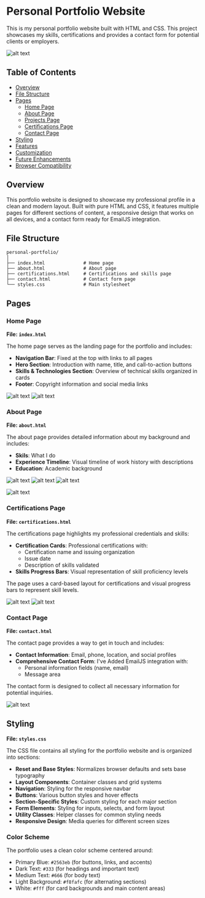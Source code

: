 # Personal Portfolio Website

This is my  personal portfolio website built with HTML and CSS. This project showcases my  skills, certifications and provides a contact form for potential clients or employers.

![alt text](images/image-1.png)

## Table of Contents

- [Overview](#overview)
- [File Structure](#file-structure)
- [Pages](#pages)
  - [Home Page](#home-page)
  - [About Page](#about-page)
  - [Projects Page](#projects-page)
  - [Certifications Page](#certifications-page)
  - [Contact Page](#contact-page)
- [Styling](#styling)
- [Features](#features)
- [Customization](#customization)
- [Future Enhancements](#future-enhancements)
- [Browser Compatibility](#browser-compatibility)

## Overview

This portfolio website is designed to showcase my professional profile in a clean and modern layout. Built with pure HTML and CSS, it features multiple pages for different sections of content, a responsive design that works on all devices, and a contact form ready for EmailJS integration.

## File Structure

```
personal-portfolio/
│
├── index.html              # Home page
├── about.html              # About page
├── certifications.html     # Certifications and skills page
├── contact.html            # Contact form page
└── styles.css              # Main stylesheet
```

## Pages

### Home Page

**File: `index.html`**

The home page serves as the landing page for the portfolio and includes:

- **Navigation Bar**: Fixed at the top with links to all pages
- **Hero Section**: Introduction with name, title, and call-to-action buttons
- **Skills & Technologies Section**: Overview of technical skills organized in cards
- **Footer**: Copyright information and social media links

![alt text](images/image-2.png)
![alt text](images/image-3.png)

### About Page

**File: `about.html`**

The about page provides detailed information about my background and includes:

- **Skils**: What I do
- **Experience Timeline**: Visual timeline of work history with descriptions
- **Education**: Academic background 

![alt text](images/image-5.png)
![alt text](images/image-6.png)
![alt text](images/image-7.png)

![alt text](images/image-8.png)



### Certifications Page

**File: `certifications.html`**

The certifications page highlights my professional credentials and skills:

- **Certification Cards**: Professional certifications with:
  - Certification name and issuing organization
  - Issue date
  - Description of skills validated
- **Skills Progress Bars**: Visual representation of skill proficiency levels

The page uses a card-based layout for certifications and visual progress bars to represent skill levels.

![alt text](images/image-9.png)
![alt text](images/image-10.png)

### Contact Page

**File: `contact.html`**

The contact page provides a way to get in touch and includes:

- **Contact Information**: Email, phone, location, and social profiles
- **Comprehensive Contact Form**: I've Added EmailJS integration with:
  - Personal information fields (name, email)
  - Message area

The contact form is designed to collect all necessary information for potential  inquiries.


![alt text](images/image-11.png)

## Styling

**File: `styles.css`**

The CSS file contains all styling for the portfolio website and is organized into sections:

- **Reset and Base Styles**: Normalizes browser defaults and sets base typography
- **Layout Components**: Container classes and grid systems
- **Navigation**: Styling for the responsive navbar
- **Buttons**: Various button styles and hover effects
- **Section-Specific Styles**: Custom styling for each major section
- **Form Elements**: Styling for inputs, selects, and form layout
- **Utility Classes**: Helper classes for common styling needs
- **Responsive Design**: Media queries for different screen sizes

### Color Scheme

The portfolio uses a clean color scheme centered around:
- Primary Blue: `#2563eb` (for buttons, links, and accents)
- Dark Text: `#333` (for headings and important text)
- Medium Text: `#666` (for body text)
- Light Background: `#f8fafc` (for alternating sections)
- White: `#fff` (for card backgrounds and main content areas)

